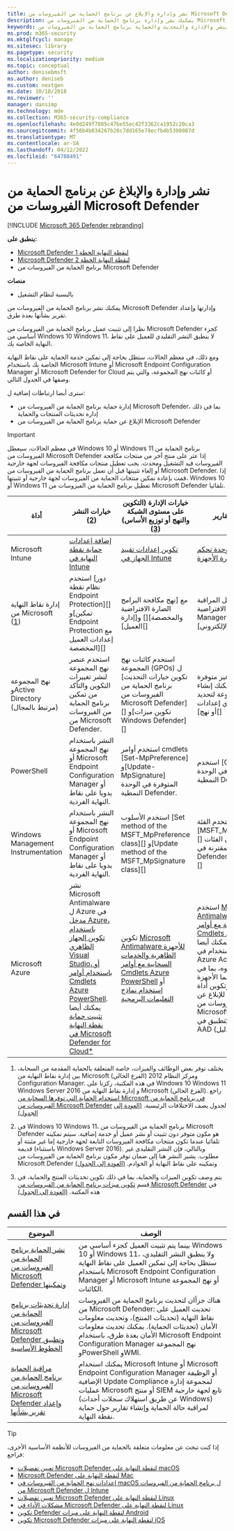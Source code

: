 ```yaml
---
title: نشر وإدارة والإبلاغ عن برنامج الحماية من الفيروسات من Microsoft Defender
description: يمكنك نشر وإدارة برنامج الحماية من الفيروسات من Microsoft Defender باستخدام Intune أو Microsoft Endpoint Configuration Manager أو نهج المجموعة أو PowerShell أو WMI
keywords: النشر والإدارة والتحديث والحماية برنامج الحماية من الفيروسات من Microsoft Defender
ms.prod: m365-security
ms.mktglfcycl: manage
ms.sitesec: library
ms.pagetype: security
ms.localizationpriority: medium
ms.topic: conceptual
author: denisebmsft
ms.author: deniseb
ms.custom: nextgen
ms.date: 10/18/2018
ms.reviewer: ''
manager: dansimp
ms.technology: mde
ms.collection: M365-security-compliance
ms.openlocfilehash: 4e0d249f7805c47be55ec42f3362ca1952c20ca3
ms.sourcegitcommit: 4f56b4b034267b28c7dd165e78ecfb4b5390087d
ms.translationtype: MT
ms.contentlocale: ar-SA
ms.lasthandoff: 04/12/2022
ms.locfileid: "64788491"
---
```

# <a name="deploy-manage-and-report-on-microsoft-defender-antivirus"></a>نشر وإدارة والإبلاغ عن برنامج الحماية من الفيروسات من Microsoft Defender

[!INCLUDE [Microsoft 365 Defender rebranding](../../includes/microsoft-defender.md)]


**ينطبق على:**

- [Microsoft Defender لنقطة النهاية الخطة 1](https://go.microsoft.com/fwlink/p/?linkid=2154037)
- [Microsoft Defender لنقطة النهاية الخطة 2](https://go.microsoft.com/fwlink/p/?linkid=2154037)
- برنامج الحماية من الفيروسات من Microsoft Defender 

**منصات**
- بالنسبة لنظام التشغيل

يمكنك نشر برنامج الحماية من الفيروسات من Microsoft Defender وإدارتها وإعداد تقرير بشأنها بعدة طرق.

نظرا إلى تثبيت عميل برنامج الحماية من الفيروسات من Microsoft Defender كجزء أساسي من Windows 10 Windows 11، لا ينطبق النشر التقليدي للعميل على نقاط النهاية الخاصة بك.

ومع ذلك، في معظم الحالات، ستظل بحاجة إلى تمكين خدمة الحماية على نقاط النهاية الخاصة بك باستخدام Microsoft Intune أو Microsoft Endpoint Configuration Manager أو Microsoft Defender for Cloud أو كائنات نهج المجموعة، والتي يتم وصفها في الجدول التالي.

سترى أيضا ارتباطات إضافية ل:

- إدارة حماية برنامج الحماية من الفيروسات من Microsoft Defender، بما في ذلك إدارة تحديثات المنتجات والحماية
- الإبلاغ عن حماية برنامج الحماية من الفيروسات من Microsoft Defender

> [!IMPORTANT]
> في معظم الحالات، سيعطل Windows 10 أو Windows 11 برنامج الحماية من الفيروسات من Microsoft Defender إذا عثر على منتج آخر من منتجات مكافحة الفيروسات قيد التشغيل ومحدث. يجب تعطيل منتجات مكافحة الفيروسات لجهة خارجية أو إلغاء تثبيتها قبل أن تعمل برنامج الحماية من الفيروسات من Microsoft Defender. إذا قمت بإعادة تمكين منتجات الحماية من الفيروسات لجهة خارجية أو تثبيتها، Windows 10 أو Windows 11 تعطيل برنامج الحماية من الفيروسات من Microsoft Defender تلقائيا.

أداة|خيارات النشر (<a href="#fn2" id="ref2">2</a>)|خيارات الإدارة (التكوين على مستوى الشبكة والنهج أو توزيع الأساس) ([3](#fn3))|خيارات إعداد التقارير
---|---|---|---
Microsoft Intune|[إضافة إعدادات حماية نقطة النهاية في Intune](/intune/endpoint-protection-configure)|[تكوين إعدادات تقييد الجهاز في Intune](/intune/device-restrictions-configure)| [استخدام وحدة تحكم Intune لإدارة الأجهزة](/intune/device-management)
إدارة نقاط النهاية من Microsoft ([1](#fn1))|استخدم [دور نظام نقطة Endpoint Protection][] و[تمكين Endpoint Protection مع إعدادات العميل المخصصة][]|مع [نهج مكافحة البرامج الضارة الافتراضية والمخصصة][] و[إدارة العميل][]|مع مساحة عمل المراقبة الافتراضية [Configuration Manager][] و[تنبيهات البريد الإلكتروني][]
نهج المجموعة وActive Directory (مرتبط بالمجال)|استخدم عنصر نهج المجموعة لنشر تغييرات التكوين والتأكد من تمكين برنامج الحماية من الفيروسات من Microsoft Defender.|استخدم كائنات نهج المجموعة (GPOs) ل [تكوين خيارات التحديث برنامج الحماية من الفيروسات من Microsoft Defender][] و[تكوين ميزات Windows Defender][]|تقارير نقطة النهاية غير متوفرة مع نهج المجموعة. يمكنك إنشاء قائمة ب [نهج المجموعة لتحديد ما إذا لم يتم تطبيق أي إعدادات أو نهج][]
PowerShell|النشر باستخدام نهج المجموعة أو Microsoft Endpoint Configuration Manager أو يدويا على نقاط النهاية الفردية.|استخدم أوامر cmdlets [Set-MpPreference] و[Update-MpSignature] المتوفرة في الوحدة النمطية Defender.|استخدم [Get- cmdlets المناسبة المتوفرة في الوحدة النمطية Defender][]
Windows Management Instrumentation|النشر باستخدام نهج المجموعة أو Microsoft Endpoint Configuration Manager أو يدويا على نقاط النهاية الفردية.|استخدم الأسلوب [Set method of the MSFT_MpPreference class][] و[Update method of the MSFT_MpSignature class][]|استخدم الفئة [MSFT_MpComputerStatus][] وطريقة الحصول على الفئات المقترنة في [Windows Defender WMIv2 Provider][]
Microsoft Azure|نشر Microsoft Antimalware ل Azure في [مدخل Azure، باستخدام تكوين الجهاز الظاهري Visual Studio، أو باستخدام أوامر Cmdlets Azure PowerShell](/azure/security/azure-security-antimalware#antimalware-deployment-scenarios). يمكنك أيضا [تثبيت حماية نقطة النهاية في Microsoft Defender for Cloud*](/azure/security-center/security-center-install-endpoint-protection)|تكوين [Microsoft Antimalware للأجهزة الظاهرية والخدمات السحابية مع أوامر Cmdlets Azure PowerShell](/azure/security/azure-security-antimalware#enable-and-configure-antimalware-using-powershell-cmdlets) أو [استخدام نماذج التعليمات البرمجية](https://gallery.technet.microsoft.com/Antimalware-For-Azure-5ce70efe)|استخدم [Microsoft Antimalware للأجهزة الظاهرية والخدمات السحابية مع أوامر Cmdlets Azure PowerShell](/azure/security/azure-security-antimalware#enable-and-configure-antimalware-using-powershell-cmdlets) لتمكين المراقبة. يمكنك أيضا مراجعة تقارير الاستخدام في Azure Active Directory لتحديد النشاط المشبوه، بما في ذلك تقرير [ربما الأجهزة المصابة][] وتكوين أداة SIEM للإبلاغ عن [أحداث برنامج الحماية من الفيروسات من Microsoft Defender][] وإضافة هذه الأداة كتطبيق في AAD (دليل Azure النشط).

1. <span id="fn1" />يختلف توفر بعض الوظائف والميزات، خاصة المتعلقة بالحماية المقدمة من السحابة، بين إدارة نقاط النهاية من Microsoft (الفرع الحالي) ومركز النظام 2012 Configuration Manager. في هذه المكتبة، ركزنا على Windows 10 Windows 11 Windows Server 2016 و إدارة نقاط النهاية من Microsoft (الفرع الحالي). راجع [استخدام الحماية التي توفرها السحابة من Microsoft في برنامج الحماية من الفيروسات من Microsoft Defender](cloud-protection-microsoft-defender-antivirus.md) لجدول يصف الاختلافات الرئيسية. [(العودة إلى الجدول)](#ref2)

2. <span id="fn2" />في Windows 10 Windows 11، برنامج الحماية من الفيروسات من Microsoft Defender هو مكون متوفر دون تثبيت أو نشر عميل أو خدمة إضافية. سيتم تمكينه تلقائيا عندما تكون منتجات مكافحة الفيروسات التابعة لجهة خارجية إما غير مثبتة أو قديمة (باستثناء Windows Server 2016). وبالتالي، فإن النشر التقليدي غير مطلوب. يشير النشر هنا إلى ضمان توفر مكون برنامج الحماية من الفيروسات من Microsoft Defender وتمكينه على نقاط النهاية أو الخوادم. [(العودة إلى الجدول)](#ref2)

3. <span id="fn3" />يتم وصف تكوين الميزات والحماية، بما في ذلك تكوين تحديثات المنتج والحماية، في قسم [تكوين ميزات برنامج الحماية من الفيروسات من Microsoft Defender](configure-notifications-microsoft-defender-antivirus.md) في هذه المكتبة. [(العودة إلى الجدول)](#ref2)

## <a name="in-this-section"></a>في هذا القسم

الموضوع | الوصف
---|---
[نشر الحماية برنامج الحماية من الفيروسات من Microsoft Defender وتمكينها](deploy-microsoft-defender-antivirus.md) | بينما يتم تثبيت العميل كجزء أساسي من Windows 10 أو Windows 11، ولا ينطبق النشر التقليدي، ستظل بحاجة إلى تمكين العميل على نقاط النهاية باستخدام Microsoft Endpoint Configuration Manager أو Microsoft Intune أو نهج المجموعة الكائنات.
[إدارة تحديثات برنامج الحماية من الفيروسات من Microsoft Defender وتطبيق الخطوط الأساسية](manage-updates-baselines-microsoft-defender-antivirus.md) | هناك جزأان لتحديث برنامج الحماية من الفيروسات من Microsoft Defender: تحديث العميل على نقاط النهاية (تحديثات المنتج)، وتحديث معلومات الأمان (تحديثات الحماية). يمكنك تحديث معلومات الأمان بعدة طرق، باستخدام Microsoft Endpoint Configuration Manager نهج المجموعة وPowerShell وWMI.
[مراقبة الحماية برنامج الحماية من الفيروسات من Microsoft Defender وإعداد تقرير بشأنها](report-monitor-microsoft-defender-antivirus.md) | يمكنك استخدام Microsoft Intune أو Microsoft Endpoint Configuration Manager أو الوظيفة الإضافية Update Compliance لمجموعة إدارة عمليات Microsoft أو منتج SIEM تابع لجهة خارجية (عن طريق استهلاك سجلات أحداث Windows) لمراقبة حالة الحماية وإنشاء تقارير حول حماية نقطة النهاية.

> [!TIP]
> إذا كنت تبحث عن معلومات متعلقة بالحماية من الفيروسات للأنظمة الأساسية الأخرى، فراجع:
> - [تعيين تفضيلات Microsoft Defender لنقطة النهاية على macOS](mac-preferences.md)
> - [Microsoft Defender لنقطة النهاية على Mac](microsoft-defender-endpoint-mac.md)
> - [إعدادات نهج الحماية من الفيروسات في macOS ل برنامج الحماية من الفيروسات من Microsoft Defender ل Intune](/mem/intune/protect/antivirus-microsoft-defender-settings-macos)
> - [تعيين تفضيلات Microsoft Defender لنقطة النهاية على Linux](linux-preferences.md)
> - [مشكلات الأداء في Microsoft Defender لنقطة النهاية على Linux](microsoft-defender-endpoint-linux.md)
> - [تكوين Defender لنقطة النهاية على ميزات Android](android-configure.md)
> - [تكوين Microsoft Defender لنقطة النهاية على ميزات iOS](ios-configure-features.md)
    
